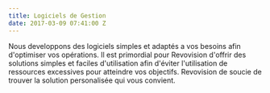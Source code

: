 ```yaml
---
title: Logiciels de Gestion
date: 2017-03-09 07:41:00 Z
---
```


Nous developpons des logiciels simples et adaptés a vos besoins afin d'optimiser vos opérations. Il est primordial pour Revovision d'offrir des solutions simples et faciles d'utilisation afin d'éviter l'utilisation de ressources excessives pour atteindre vos objectifs. Revovision de soucie de trouver la solution personalisée qui vous convient.